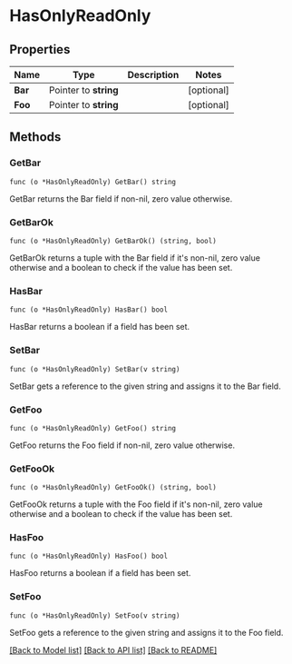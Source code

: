 # HasOnlyReadOnly

## Properties

Name | Type | Description | Notes
------------ | ------------- | ------------- | -------------
**Bar** | Pointer to **string** |  | [optional] 
**Foo** | Pointer to **string** |  | [optional] 

## Methods

### GetBar

`func (o *HasOnlyReadOnly) GetBar() string`

GetBar returns the Bar field if non-nil, zero value otherwise.

### GetBarOk

`func (o *HasOnlyReadOnly) GetBarOk() (string, bool)`

GetBarOk returns a tuple with the Bar field if it's non-nil, zero value otherwise
and a boolean to check if the value has been set.

### HasBar

`func (o *HasOnlyReadOnly) HasBar() bool`

HasBar returns a boolean if a field has been set.

### SetBar

`func (o *HasOnlyReadOnly) SetBar(v string)`

SetBar gets a reference to the given string and assigns it to the Bar field.

### GetFoo

`func (o *HasOnlyReadOnly) GetFoo() string`

GetFoo returns the Foo field if non-nil, zero value otherwise.

### GetFooOk

`func (o *HasOnlyReadOnly) GetFooOk() (string, bool)`

GetFooOk returns a tuple with the Foo field if it's non-nil, zero value otherwise
and a boolean to check if the value has been set.

### HasFoo

`func (o *HasOnlyReadOnly) HasFoo() bool`

HasFoo returns a boolean if a field has been set.

### SetFoo

`func (o *HasOnlyReadOnly) SetFoo(v string)`

SetFoo gets a reference to the given string and assigns it to the Foo field.


[[Back to Model list]](../README.md#documentation-for-models) [[Back to API list]](../README.md#documentation-for-api-endpoints) [[Back to README]](../README.md)


